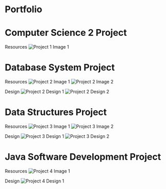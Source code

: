 # Portfolio

# Computer Science 2 Project
Resources
<img src="ComputerScience2Project/Resources/img_cp2.jpg" alt="Project 1 Image 1">

# Database System Project
Resources
<img src="DatabaseSystemProject/Resources/img_DS_Info.jpg" alt="Project 2 Image 1">
<img src="DatabaseSystemProject/Resources/img_DS_test.jpg" alt="Project 2 Image 2">

Design
<img src="DatabaseSystemProject/Design/3Column.pdf" alt="Project 2 Design 1">
<img src="DatabaseSystemProject/Design/ERD.pdf" alt="Project 2 Design 2">

# Data Structures Project
Resources
<img src="DataStructuresProject/Resources/img_DS_test01.png" alt="Project 3 Image 1">
<img src="DataStructuresProject/Resources/img_DS_test02.png" alt="Project 3 Image 2">

Design
<img src="DataStructuresProject/Design/UML.png" alt="Project 3 Design 1">
<img src="DataStructuresProject/Design/UseCase.png" alt="Project 3 Design 2">

# Java Software Development Project
Resources
<img src="JavaSoftwareDevelopmentProject/Resources/CookieClicker.png" alt="Project 4 Image 1">

Design
<img src="JavaSoftwareDevelopmentProject/Design/Final_UML.png" alt="Project 4 Design 1">
